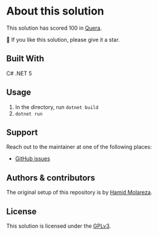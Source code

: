 # About this solution

This solution has scored 100 in [Quera](https://quera.org/).

🌟 If you like this solution, please give it a star.

## Built With

C# .NET 5

## Usage

1. In the directory, run `dotnet build`
2. `dotnet run`

## Support

Reach out to the maintainer at one of the following places:

- [GitHub issues](https://github.com/HamidMolareza/QueraProblems/issues/new?assignees=&labels=question&template=04_SUPPORT_QUESTION.md&title=support%3A+)

## Authors & contributors
The original setup of this repository is by [Hamid Molareza](https://github.com/HamidMolareza).

## License
This solution is licensed under the [GPLv3](https://choosealicense.com/licenses/gpl-3.0/).